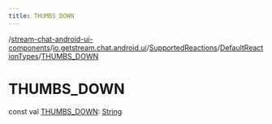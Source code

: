 ```yaml
---
title: THUMBS_DOWN
---
```

/[stream-chat-android-ui-components](../../../index.md)/[io.getstream.chat.android.ui](../../index.md)/[SupportedReactions](../index.md)/[DefaultReactionTypes](index.md)/[THUMBS_DOWN](THUMBS_DOWN.md)  
  
  
  
# THUMBS_DOWN  
const val [THUMBS_DOWN](THUMBS_DOWN.md): [String](https://kotlinlang.org/api/latest/jvm/stdlib/kotlin/-string/index.html)
